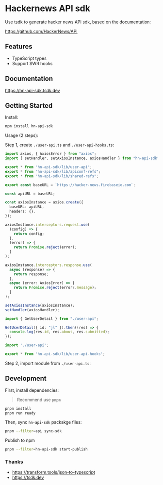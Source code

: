 # Hackernews API sdk

Use [tsdk](https://tsdk.dev) to generate hacker news API sdk, based on the documentation:

https://github.com/HackerNews/API

## Features

- TypeScript types
- Support SWR hooks

## Documentation

https://hn-api-sdk.tsdk.dev

## Getting Started

Install:

```sh
npm install hn-api-sdk
```

Usage (2 steps):

Step 1, create `./user-api.ts` and `./user-api-hooks.ts`:

```ts user-api.ts
import axios, { AxiosError } from "axios";
import { setHandler, setAxiosInstance, axiosHandler } from "hn-api-sdk";

export * from "hn-api-sdk/lib/user-api";
export * from "hn-api-sdk/lib/apiconf-refs";
export * from "hn-api-sdk/lib/shared-refs";

export const baseURL = `https://hacker-news.firebaseio.com`;

const apiURL = baseURL;

const axiosInstance = axios.create({
  baseURL: apiURL,
  headers: {},
});

axiosInstance.interceptors.request.use(
  (config) => {
    return config;
  },
  (error) => {
    return Promise.reject(error);
  }
);

axiosInstance.interceptors.response.use(
  async (response) => {
    return response;
  },
  async (error: AxiosError) => {
    return Promise.reject(error?.message);
  }
);

setAxiosInstance(axiosInstance);
setHandler(axiosHandler);
```


```ts
import { GetUserDetail } from "./user-api";

GetUserDetail({ id: "jl" }).then((res) => {
  console.log(res.id, res.about, res.submitted);
});
```

```ts user-api-hooks.ts
import './user-api';

export * from 'hn-api-sdk/lib/user-api-hooks';
```


Step 2, import module from `./user-api.ts`:

## Development

First, install dependencies:

> Recommend use `pnpm`

```sh
pnpm install
pnpm run ready
```

Then, sync `hn-api-sdk` packakge files:

```sh
pnpm --filter=api sync-sdk
```


Publish to npm

```sh
pnpm --filter=hn-api-sdk start-publish
```

### Thanks

- https://transform.tools/json-to-typescript
- https://tsdk.dev